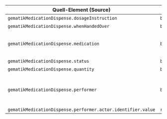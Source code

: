 | Quell-Element (Source) | Ziel-Element (Target) | Beschreibung |
|------------------------|-----------------------|--------------|
| `gematikMedicationDispense.dosageInstruction` | `bfarmMedicationDispense.dosageInstruction` | TODO |
| `gematikMedicationDispense.whenHandedOver` | `bfarmMedicationDispense.whenHandedOver` | TODO |
| `gematikMedicationDispense.medication` | `bfarmMedicationDispense.medication` | Copy medication; ensure correct mapping from reference is stated |
| `gematikMedicationDispense.status` | `bfarmMedicationDispense.status` | TODO |
| `gematikMedicationDispense.quantity` | `bfarmMedicationDispense.quantity` | TODO |
| `gematikMedicationDispense.performer` | `bfarmMedicationDispense.performer` | Map performer.identifier to a reference to Organization with the identifier value |
| `gematikMedicationDispense.performer.actor.identifier.value` | `reference` |  |
